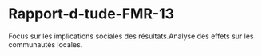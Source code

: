 # Rapport-d-tude-FMR-13
Focus sur les implications sociales des résultats.Analyse des effets sur les communautés locales.
